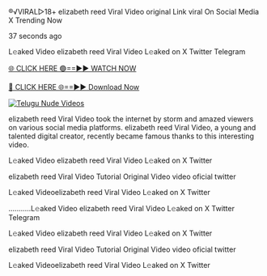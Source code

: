 ®️√VIRAL▷18+ elizabeth reed Viral Video original Link viral On Social Media X Trending Now



37 seconds ago

L𝚎aked Video elizabeth reed Viral Video L𝚎aked on X Twitter Telegram

[🌐 CLICK HERE 🟢==►► WATCH NOW](https://viral-xone.blogspot.com/2025/01/valovideo.html)

[🔴 CLICK HERE 🌐==►► Download Now](https://viral-xone.blogspot.com/2025/01/valovideo.html)

[![Telugu Nude Videos](https://i.imgur.com/dJHk4Zq.gif)](https://viral-xone.blogspot.com/2025/01/valovideo.html)

elizabeth reed Viral Video took the internet by storm and amazed viewers on various social media platforms. elizabeth reed Viral Video, a young and talented digital creator, recently became famous thanks to this interesting video.

L𝚎aked Video elizabeth reed Viral Video L𝚎aked on X Twitter

elizabeth reed Viral Video Tutorial Original Video video oficial twitter

L𝚎aked Videoelizabeth reed Viral Video L𝚎aked on X Twitter

...........L𝚎aked Video elizabeth reed Viral Video L𝚎aked on X Twitter Telegram

L𝚎aked Video elizabeth reed Viral Video L𝚎aked on X Twitter

elizabeth reed Viral Video Tutorial Original Video video oficial twitter

L𝚎aked Videoelizabeth reed Viral Video L𝚎aked on X Twitter